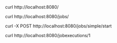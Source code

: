 curl http://localhost:8080/

curl http://localhost:8080/jobs/

curl -X POST http://localhost:8080/jobs/simple/start

curl http://localhost:8080/jobexecutions/1

